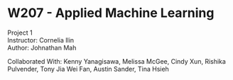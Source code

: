 # W207 - Applied Machine Learning
Project 1 \
Instructor: Cornelia Ilin \
Author: Johnathan Mah 

Collaborated With: Kenny Yanagisawa, Melissa McGee, Cindy Xun, Rishika Pulvender, Tony Jia Wei Fan, Austin Sander, Tina Hsieh 
